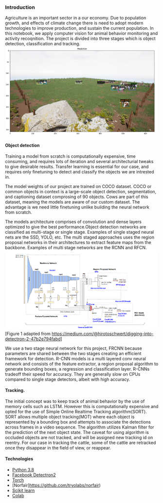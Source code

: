### **Introduction**

Agriculture is an important sector in a our economy. Due to population growth, and effects of climate change there is need to adopt modern technologies to improve production, and sustain the current population. In this notebook, we apply computer vision for animal behavior monitoring and activity recoqnition. The project is divided into three stages which is object detection, classification and tracking.
![cow](https://github.com/denniesbor/Final-Capstone-Project/blob/dev/cow.png)

#### **Object detection**

Training a model from scratch is computationally expensive, time consuming, and requires lots of iteration and several architecturial tweaks to give desirable results. Transfer learning is essential for our case, and requires only finetuning to detect and classify the objects we are intrested in.

The model weights of our project are trained on COCO dataset. COCO or common objects in context is a large-scale object detection, segmentation, and captioning dataset comprosing of 90 objects.  Cows are part of this dataset, meaning the models are aware of our custom dataset. The advantage is we need little finetuning unlike building the neural network from scratch.

The models architecture comprises of convolution and dense layers optimized to give the best performance.Object detection networks are classified as multi-stage or single stage. Examples of single staged neural nets are the SSD, YOLO, etc. The multi staged approaches uses the region proposal networks in their architectures to extract feature maps from the backbone. Examples of multi stage networks are the RCNN and RFCN.
![architecure](https://github.com/denniesbor/Final-Capstone-Project/raw/dev/FRCNN.png)
[Figure 1 adapted from https://medium.com/@hirotoschwert/digging-into-detectron-2-47b2e794fabd]

We use a two stage neural network for this project, FRCNN because parameters are shared between the two stages creating an efficient framework for detection. R-CNN models is a multi layered conv neural network and consists of the feature extractor, a region proposal algorithm to generate bounding boxes, a regression and classification layer. R-CNNs tradeoff their speed for accuracy. They are generally slow on CPUs compared to single stage detectors, albeit with high accuracy.

#### **Tracking**.

The initial concept was to keep track of animal behavior by the use of memory cells such as LSTM. However this is computationally expensive and opted for the use of Simple Online Realtime Tracking algorithm(SORT). SORT allows multiple object tracking(MOT) where each object is represented by a bounding box and attempts to associate the detections across frames in a video sequence. The algorithm utilizes Kalman filter for the prediction of the next object state.
The caveat for using algorithm is occluded objects are not tracked, and will be assigned new tracking id on reentry. For our case in tracking the cattle, some of the cattle are retracked once they disappear in the field of view, or reappear.

#### **Technologies**

* [Python 3.8](https://www.python.org/downloads/release/python-380/)
* [Facebook Detectron2](https://github.com/facebookresearch/detectron2)
* [Torch](https://pytorch.org/)
* [Norfair]https://github.com/tryolabs/norfair)
* [Scikit learn](https://scikit-learn.org/)
* [Colab](https://colab.research.google.com/drive/1sqcj9646KznuejfASMoBmx1VQcMC68m_#scrollTo=Df_xYpWcY2ZY)

